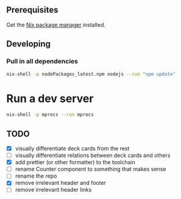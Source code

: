 ## Prerequisites

Get the [Nix package manager](https://nixos.org/download.html) installed.

## Developing

### Pull in all dependencies

```bash
nix-shell -p nodePackages_latest.npm nodejs --run "npm update"
```

# Run a dev server

```bash
nix-shell -p mprocs --run mprocs
```

## TODO

- [x] visually differentiate deck cards from the rest
- [ ] visually differentiate relations between deck cards and others
- [x] add prettier (or other formatter) to the toolchain
- [ ] rename Counter component to something that makes sense
- [ ] rename the repo
- [x] remove irrelevant header and footer
- [ ] remove irrelevant header links
